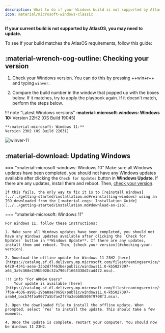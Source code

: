 ```yaml
---
description: What to do if your Windows build is not supported by AtlasOS.
icon: material/microsoft-windows-classic
---
```


**If your current build is not supported by AtlasOS, you may need to update.**

To see if your build matches the AtlasOS requirements, follow this guide:

## :material-wrench-cog-outline: Checking your version

1. Check your Windows version. You can do this by pressing ++win+r++ and typing `winver`.

2. Compare the build number in the window that popped up with the boxes below. If it matches, try to apply the playbook again. If it doesn't match, perform the steps below.

!!! note "Latest Windows versions"
    **:material-microsoft-windows: Windows 10:**
    Version 22H2 (OS Build 19045)
    
    **:material-microsoft: Windows 11:**
    Version 23H2 (OS Build 22631)

![winver-11](../../assets/images/winver-11.png)

## :material-download: Updating Windows

=== ":material-microsoft-windows: Windows 10"
    Make sure all Windows updates have been completed, you should not have any Windows updates available after clicking the `Check for Updates` button in **Windows Update**. If there are any updates, install them and reboot. Then, [check your version](#checking-your-version).

    If this fails, the only way to fix it is to [reinstall Windows](../../getting-started/installation.md#reinstalling-windows) using an ISO downloaded from the [:material-cogs: Installation Guide](../../getting-started/installation.md#download-an-iso).
=== ":material-microsoft: Windows 11"

    For Windows 11, follow these instructions:

    1. Make sure all Windows updates have been completed, you should not have any Windows updates available after clicking the `Check for Updates` button in **Windows Update**. If there are any updates, install them and reboot. Then, [check your version](#checking-your-version).

    2. Download the offline update for Windows 11 23H2 [here](https://catalog.sf.dl.delivery.mp.microsoft.com/filestreamingservice/files/caa3ff4a-6420-4341-aeae-33b2d7f463be/public/windows11.0-kb5027397-x64_3a9c368e239bb928c32a790cf1663338d2cad472.msu).

    !!! info "For ARM64 Users"
        Your update is available [here](https://catalog.sf.dl.delivery.mp.microsoft.com/filestreamingservice/files/c29dd4ea-7f6a-4636-a991-29ba8ae70658/public/windows11.0-kb5027397-arm64_bacb74fba9077a5b7ae2f74a3ebb0b506f9708f3.msu).

    3. Open the downloaded file to install the offline update. When prompted, select `Yes` to install the update. This should take a few moments.

    4. Once the update is complete, restart your computer. You should now be Windows 11 23H2.
